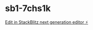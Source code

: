 # sb1-7chs1k

[Edit in StackBlitz next generation editor ⚡️](https://stackblitz.com/~/github.com/komenr/sb1-7chs1k)